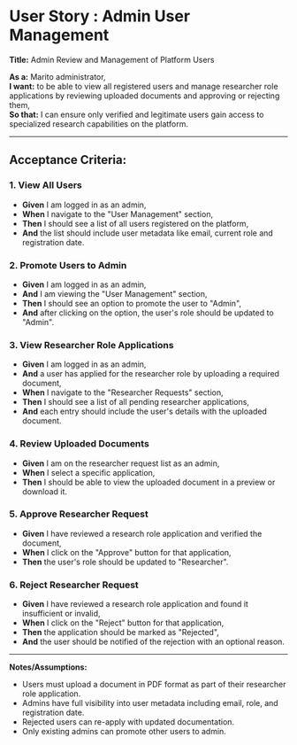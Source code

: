 # User Story : Admin User Management

**Title:** Admin Review and Management of Platform Users

**As a:** Marito administrator,  
**I want:** to be able to view all registered users and manage researcher role applications by reviewing uploaded documents and approving or rejecting them,  
**So that:** I can ensure only verified and legitimate users gain access to specialized research capabilities on the platform.

---

## Acceptance Criteria:

### 1. View All Users
- **Given** I am logged in as an admin,  
- **When** I navigate to the "User Management" section,  
- **Then** I should see a list of all users registered on the platform,  
- **And** the list should include user metadata like email, current role and registration date.

### 2. Promote Users to Admin
- **Given** I am logged in as an admin,  
- **And** I am viewing the "User Management" section,   
- **Then** I should see an option to promote the user to "Admin",  
- **And** after clicking on the option, the user's role should be updated to "Admin".

### 3. View Researcher Role Applications
- **Given** I am logged in as an admin,  
- **And** a user has applied for the researcher role by uploading a required document,  
- **When** I navigate to the "Researcher Requests" section,  
- **Then** I should see a list of all pending researcher applications,  
- **And** each entry should include the user's details with the uploaded document.

### 4. Review Uploaded Documents
- **Given** I am on the researcher request list as an admin,  
- **When** I select a specific application,  
- **Then** I should be able to view the uploaded document in a preview or download it.

### 5. Approve Researcher Request
- **Given** I have reviewed a research role application and verified the document,  
- **When** I click on the "Approve" button for that application,  
- **Then** the user's role should be updated to "Researcher".

### 6. Reject Researcher Request
- **Given** I have reviewed a research role application and found it insufficient or invalid,  
- **When** I click on the "Reject" button for that application,  
- **Then** the application should be marked as "Rejected",  
- **And** the user should be notified of the rejection with an optional reason.

---

**Notes/Assumptions:**

- Users must upload a document in PDF format as part of their researcher role application.  
- Admins have full visibility into user metadata including email, role, and registration date.  
- Rejected users can re-apply with updated documentation.  
- Only existing admins can promote other users to admin.  
